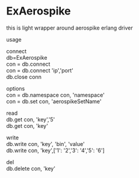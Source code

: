 ExAerospike
===========


this is light wrapper around aerospike erlang driver      
      
usage       

connect         
         db=ExAerospike         
         con = db.connect        
	 con = db.connect 'ip','port'         
         db.close conn       

options      
         con = db.namespace con, 'namespace'         
         con = db.set con, 'aerospikeSetName'         

read     
         db.get con, 'key','5'         
         db.get con, 'key'         

write     
         db.write con, 'key', 'bin', 'value'         
         db.write con, 'key',['1': '2','3': '4','5': '6']         

del     
         db.delete con, 'key'         
         
